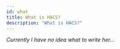 ```yaml
---
id: what
title: What is HACS?
description: "What is HACS?"
---
```


_Currently I have no idea what to write her..._